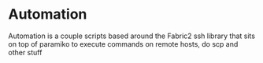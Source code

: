 # Automation
 Automation is a couple scripts based around the Fabric2 ssh library that sits on top of  paramiko  to execute commands on remote hosts, do scp and other stuff
